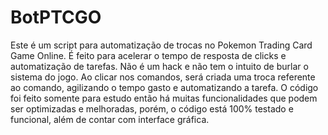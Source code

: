 # BotPTCGO


Este é um script para automatização de trocas no Pokemon Trading Card Game Online. É feito para acelerar o tempo de resposta de clicks e automatização de tarefas. Não é um hack e não tem o intuito de burlar o sistema do jogo.
Ao clicar nos comandos, será criada uma troca referente ao comando, agilizando o tempo gasto e automatizando a tarefa. 
O código foi feito somente para estudo então há muitas funcionalidades que podem ser optimizadas e melhoradas, porém, o código está 100% testado e funcional, além de contar com interface gráfica.
